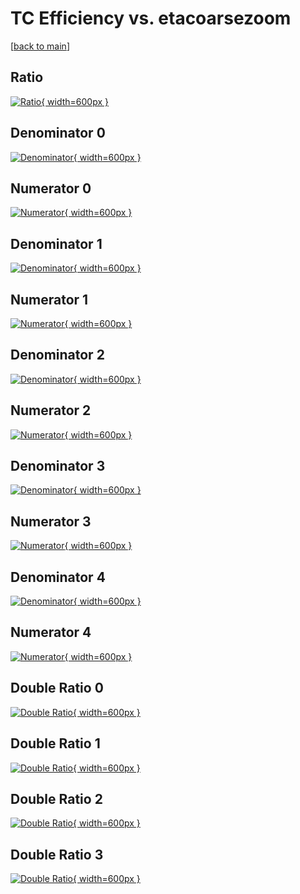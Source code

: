 # TC Efficiency vs. etacoarsezoom

[[back to main](./)]



## Ratio

[![Ratio](../mtv/var/TC_loweta_11_0_eff_etacoarsezoom.png){ width=600px }](../mtv/var/TC_loweta_11_0_eff_etacoarsezoom.pdf)

## Denominator 0

[![Denominator](../mtv/den/TC_loweta_11_0_eff_etacoarsezoom_den0.png){ width=600px }](../mtv/den/TC_loweta_11_0_eff_etacoarsezoom_den0.pdf)

## Numerator 0

[![Numerator](../mtv/num/TC_loweta_11_0_eff_etacoarsezoom_num0.png){ width=600px }](../mtv/num/TC_loweta_11_0_eff_etacoarsezoom_num0.pdf)

## Denominator 1

[![Denominator](../mtv/den/TC_loweta_11_0_eff_etacoarsezoom_den1.png){ width=600px }](../mtv/den/TC_loweta_11_0_eff_etacoarsezoom_den1.pdf)

## Numerator 1

[![Numerator](../mtv/num/TC_loweta_11_0_eff_etacoarsezoom_num1.png){ width=600px }](../mtv/num/TC_loweta_11_0_eff_etacoarsezoom_num1.pdf)

## Denominator 2

[![Denominator](../mtv/den/TC_loweta_11_0_eff_etacoarsezoom_den2.png){ width=600px }](../mtv/den/TC_loweta_11_0_eff_etacoarsezoom_den2.pdf)

## Numerator 2

[![Numerator](../mtv/num/TC_loweta_11_0_eff_etacoarsezoom_num2.png){ width=600px }](../mtv/num/TC_loweta_11_0_eff_etacoarsezoom_num2.pdf)

## Denominator 3

[![Denominator](../mtv/den/TC_loweta_11_0_eff_etacoarsezoom_den3.png){ width=600px }](../mtv/den/TC_loweta_11_0_eff_etacoarsezoom_den3.pdf)

## Numerator 3

[![Numerator](../mtv/num/TC_loweta_11_0_eff_etacoarsezoom_num3.png){ width=600px }](../mtv/num/TC_loweta_11_0_eff_etacoarsezoom_num3.pdf)

## Denominator 4

[![Denominator](../mtv/den/TC_loweta_11_0_eff_etacoarsezoom_den4.png){ width=600px }](../mtv/den/TC_loweta_11_0_eff_etacoarsezoom_den4.pdf)

## Numerator 4

[![Numerator](../mtv/num/TC_loweta_11_0_eff_etacoarsezoom_num4.png){ width=600px }](../mtv/num/TC_loweta_11_0_eff_etacoarsezoom_num4.pdf)

## Double Ratio 0

[![Double Ratio](../mtv/ratio/TC_loweta_11_0_eff_etacoarsezoom_ratio0.png){ width=600px }](../mtv/ratio/TC_loweta_11_0_eff_etacoarsezoom_ratio0.pdf)

## Double Ratio 1

[![Double Ratio](../mtv/ratio/TC_loweta_11_0_eff_etacoarsezoom_ratio1.png){ width=600px }](../mtv/ratio/TC_loweta_11_0_eff_etacoarsezoom_ratio1.pdf)

## Double Ratio 2

[![Double Ratio](../mtv/ratio/TC_loweta_11_0_eff_etacoarsezoom_ratio2.png){ width=600px }](../mtv/ratio/TC_loweta_11_0_eff_etacoarsezoom_ratio2.pdf)

## Double Ratio 3

[![Double Ratio](../mtv/ratio/TC_loweta_11_0_eff_etacoarsezoom_ratio3.png){ width=600px }](../mtv/ratio/TC_loweta_11_0_eff_etacoarsezoom_ratio3.pdf)

